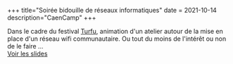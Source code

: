 +++
title="Soirée bidouille de réseaux informatiques"
date = 2021-10-14
description="CaenCamp"
+++

Dans le cadre du festival [Turfu](https://turfu-festival.fr/ateliers/bidouille-electronique/), animation d'un atelier autour de la mise en place d'un réseau wifi communautaire. Ou tout du moins de l'intérêt ou non de le faire ...    
[Voir les slides](https://turfu-festival.fr/ateliers/bidouille-electronique/)
